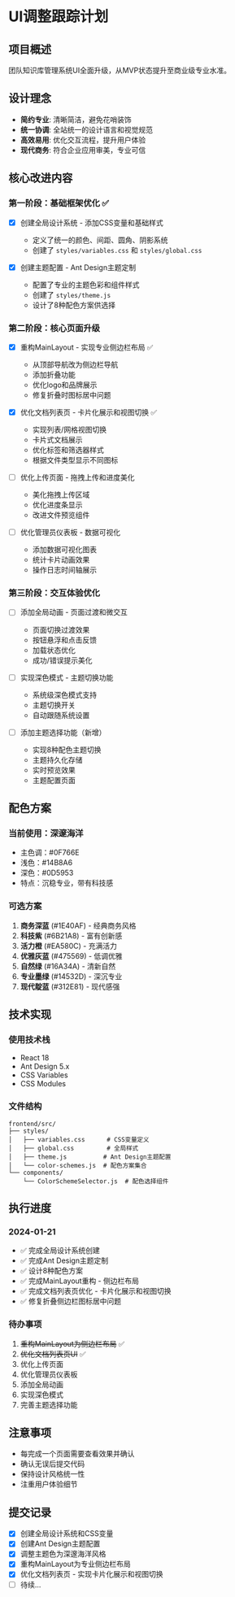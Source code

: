 # UI调整跟踪计划

## 项目概述
团队知识库管理系统UI全面升级，从MVP状态提升至商业级专业水准。

## 设计理念
- **简约专业**: 清晰简洁，避免花哨装饰
- **统一协调**: 全站统一的设计语言和视觉规范
- **高效易用**: 优化交互流程，提升用户体验
- **现代商务**: 符合企业应用审美，专业可信

## 核心改进内容

### 第一阶段：基础框架优化 ✅
- [x] 创建全局设计系统 - 添加CSS变量和基础样式
  - 定义了统一的颜色、间距、圆角、阴影系统
  - 创建了 `styles/variables.css` 和 `styles/global.css`

- [x] 创建主题配置 - Ant Design主题定制
  - 配置了专业的主题色彩和组件样式
  - 创建了 `styles/theme.js`
  - 设计了8种配色方案供选择

### 第二阶段：核心页面升级
- [x] 重构MainLayout - 实现专业侧边栏布局 ✅
  - 从顶部导航改为侧边栏导航
  - 添加折叠功能
  - 优化logo和品牌展示
  - 修复折叠时图标居中问题

- [x] 优化文档列表页 - 卡片化展示和视图切换 ✅
  - 实现列表/网格视图切换
  - 卡片式文档展示
  - 优化标签和筛选器样式
  - 根据文件类型显示不同图标

- [ ] 优化上传页面 - 拖拽上传和进度美化
  - 美化拖拽上传区域
  - 优化进度条显示
  - 改进文件预览组件

- [ ] 优化管理员仪表板 - 数据可视化
  - 添加数据可视化图表
  - 统计卡片动画效果
  - 操作日志时间轴展示

### 第三阶段：交互体验优化
- [ ] 添加全局动画 - 页面过渡和微交互
  - 页面切换过渡效果
  - 按钮悬浮和点击反馈
  - 加载状态优化
  - 成功/错误提示美化

- [ ] 实现深色模式 - 主题切换功能
  - 系统级深色模式支持
  - 主题切换开关
  - 自动跟随系统设置

- [ ] 添加主题选择功能（新增）
  - 实现8种配色主题切换
  - 主题持久化存储
  - 实时预览效果
  - 主题配置页面

## 配色方案

### 当前使用：深邃海洋
- 主色调：#0F766E
- 浅色：#14B8A6
- 深色：#0D5953
- 特点：沉稳专业，带有科技感

### 可选方案
1. **商务深蓝** (#1E40AF) - 经典商务风格
2. **科技紫** (#6B21A8) - 富有创新感
3. **活力橙** (#EA580C) - 充满活力
4. **优雅灰蓝** (#475569) - 低调优雅
5. **自然绿** (#16A34A) - 清新自然
6. **专业墨绿** (#14532D) - 深沉专业
7. **现代靛蓝** (#312E81) - 现代感强

## 技术实现

### 使用技术栈
- React 18
- Ant Design 5.x
- CSS Variables
- CSS Modules

### 文件结构
```
frontend/src/
├── styles/
│   ├── variables.css      # CSS变量定义
│   ├── global.css         # 全局样式
│   ├── theme.js          # Ant Design主题配置
│   └── color-schemes.js  # 配色方案集合
└── components/
    └── ColorSchemeSelector.js  # 配色选择组件
```

## 执行进度

### 2024-01-21
- ✅ 完成全局设计系统创建
- ✅ 完成Ant Design主题定制
- ✅ 设计8种配色方案
- ✅ 完成MainLayout重构 - 侧边栏布局
- ✅ 完成文档列表页优化 - 卡片化展示和视图切换
- ✅ 修复折叠侧边栏图标居中问题

### 待办事项
1. ~~重构MainLayout为侧边栏布局~~ ✅
2. ~~优化文档列表页UI~~ ✅
3. 优化上传页面
4. 优化管理员仪表板
5. 添加全局动画
6. 实现深色模式
7. 完善主题选择功能

## 注意事项
- 每完成一个页面需要查看效果并确认
- 确认无误后提交代码
- 保持设计风格统一性
- 注重用户体验细节

## 提交记录
- [x] 创建全局设计系统和CSS变量
- [x] 创建Ant Design主题配置
- [x] 调整主题色为深邃海洋风格
- [x] 重构MainLayout为专业侧边栏布局
- [x] 优化文档列表页 - 实现卡片化展示和视图切换
- [ ] 待续...